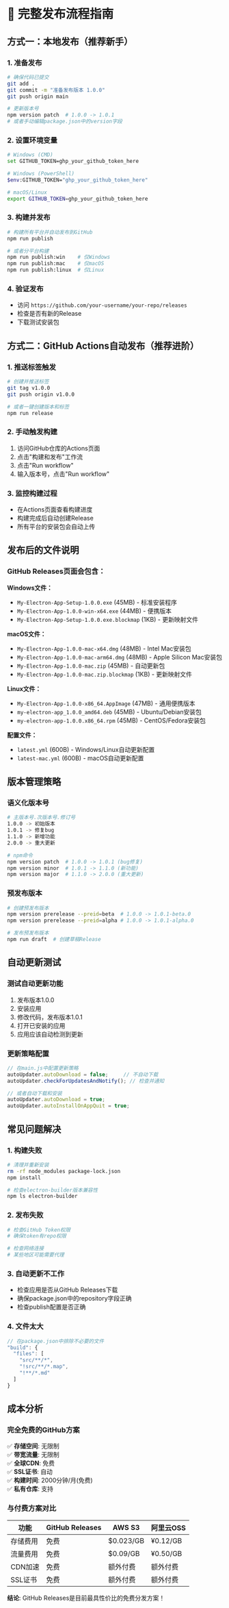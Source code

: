# 🚀 完整发布流程指南

## 方式一：本地发布（推荐新手）

### 1. 准备发布
```bash
# 确保代码已提交
git add .
git commit -m "准备发布版本 1.0.0"
git push origin main

# 更新版本号
npm version patch  # 1.0.0 -> 1.0.1
# 或者手动编辑package.json中的version字段
```

### 2. 设置环境变量
```bash
# Windows (CMD)
set GITHUB_TOKEN=ghp_your_github_token_here

# Windows (PowerShell) 
$env:GITHUB_TOKEN="ghp_your_github_token_here"

# macOS/Linux
export GITHUB_TOKEN=ghp_your_github_token_here
```

### 3. 构建并发布
```bash
# 构建所有平台并自动发布到GitHub
npm run publish

# 或者分平台构建
npm run publish:win    # 仅Windows
npm run publish:mac    # 仅macOS  
npm run publish:linux  # 仅Linux
```

### 4. 验证发布
- 访问 `https://github.com/your-username/your-repo/releases`
- 检查是否有新的Release
- 下载测试安装包

## 方式二：GitHub Actions自动发布（推荐进阶）

### 1. 推送标签触发
```bash
# 创建并推送标签
git tag v1.0.0
git push origin v1.0.0

# 或者一键创建版本和标签
npm run release
```

### 2. 手动触发构建
1. 访问GitHub仓库的Actions页面
2. 点击"构建和发布"工作流
3. 点击"Run workflow"
4. 输入版本号，点击"Run workflow"

### 3. 监控构建过程
- 在Actions页面查看构建进度
- 构建完成后自动创建Release
- 所有平台的安装包会自动上传

## 发布后的文件说明

### GitHub Releases页面会包含：

**Windows文件：**
- `My-Electron-App-Setup-1.0.0.exe` (45MB) - 标准安装程序
- `My-Electron-App-1.0.0-win-x64.exe` (44MB) - 便携版本
- `My-Electron-App-Setup-1.0.0.exe.blockmap` (1KB) - 更新映射文件

**macOS文件：**
- `My-Electron-App-1.0.0-mac-x64.dmg` (48MB) - Intel Mac安装包
- `My-Electron-App-1.0.0-mac-arm64.dmg` (48MB) - Apple Silicon Mac安装包
- `My-Electron-App-1.0.0-mac.zip` (45MB) - 自动更新包
- `My-Electron-App-1.0.0-mac.zip.blockmap` (1KB) - 更新映射文件

**Linux文件：**
- `My-Electron-App-1.0.0-x86_64.AppImage` (47MB) - 通用便携版本
- `my-electron-app_1.0.0_amd64.deb` (45MB) - Ubuntu/Debian安装包
- `my-electron-app-1.0.0.x86_64.rpm` (45MB) - CentOS/Fedora安装包

**配置文件：**
- `latest.yml` (600B) - Windows/Linux自动更新配置
- `latest-mac.yml` (600B) - macOS自动更新配置

## 版本管理策略

### 语义化版本号
```bash
# 主版本号.次版本号.修订号
1.0.0 -> 初始版本
1.0.1 -> 修复bug
1.1.0 -> 新增功能
2.0.0 -> 重大更新

# npm命令
npm version patch  # 1.0.0 -> 1.0.1 (bug修复)
npm version minor  # 1.0.1 -> 1.1.0 (新功能)
npm version major  # 1.1.0 -> 2.0.0 (重大更新)
```

### 预发布版本
```bash
# 创建预发布版本
npm version prerelease --preid=beta  # 1.0.0 -> 1.0.1-beta.0
npm version prerelease --preid=alpha # 1.0.0 -> 1.0.1-alpha.0

# 发布预发布版本
npm run draft  # 创建草稿Release
```

## 自动更新测试

### 测试自动更新功能
1. 发布版本1.0.0
2. 安装应用
3. 修改代码，发布版本1.0.1  
4. 打开已安装的应用
5. 应用应该自动检测到更新

### 更新策略配置
```javascript
// 在main.js中配置更新策略
autoUpdater.autoDownload = false;     // 不自动下载
autoUpdater.checkForUpdatesAndNotify(); // 检查并通知

// 或者自动下载和安装
autoUpdater.autoDownload = true;
autoUpdater.autoInstallOnAppQuit = true;
```

## 常见问题解决

### 1. 构建失败
```bash
# 清理并重新安装
rm -rf node_modules package-lock.json
npm install

# 检查electron-builder版本兼容性
npm ls electron-builder
```

### 2. 发布失败
```bash
# 检查GitHub Token权限
# 确保token有repo权限

# 检查网络连接
# 某些地区可能需要代理
```

### 3. 自动更新不工作
- 检查应用是否从GitHub Releases下载
- 确保package.json中的repository字段正确
- 检查publish配置是否正确

### 4. 文件太大
```javascript
// 在package.json中排除不必要的文件
"build": {
  "files": [
    "src/**/*",
    "!src/**/*.map",
    "!**/*.md"
  ]
}
```

## 成本分析

### 完全免费的GitHub方案
✅ **存储空间**: 无限制  
✅ **带宽流量**: 无限制  
✅ **全球CDN**: 免费  
✅ **SSL证书**: 自动  
✅ **构建时间**: 2000分钟/月(免费)  
✅ **私有仓库**: 支持  

### 与付费方案对比
| 功能 | GitHub Releases | AWS S3 | 阿里云OSS |
|------|----------------|--------|-----------|
| 存储费用 | 免费 | $0.023/GB | ¥0.12/GB |
| 流量费用 | 免费 | $0.09/GB | ¥0.50/GB |
| CDN加速 | 免费 | 额外付费 | 额外付费 |
| SSL证书 | 免费 | 额外付费 | 额外付费 |

**结论**: GitHub Releases是目前最具性价比的免费分发方案！